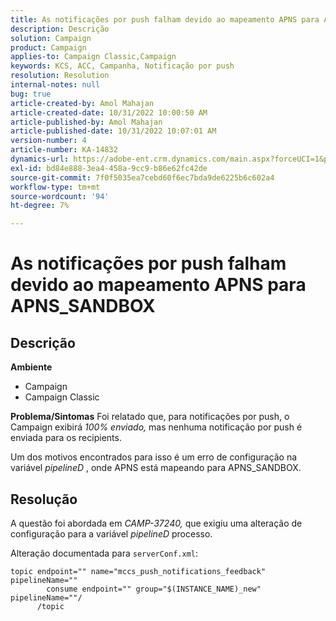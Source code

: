 ```yaml
---
title: As notificações por push falham devido ao mapeamento APNS para APNS_SANDBOX
description: Descrição
solution: Campaign
product: Campaign
applies-to: Campaign Classic,Campaign
keywords: KCS, ACC, Campanha, Notificação por push
resolution: Resolution
internal-notes: null
bug: true
article-created-by: Amol Mahajan
article-created-date: 10/31/2022 10:00:50 AM
article-published-by: Amol Mahajan
article-published-date: 10/31/2022 10:07:01 AM
version-number: 4
article-number: KA-14832
dynamics-url: https://adobe-ent.crm.dynamics.com/main.aspx?forceUCI=1&pagetype=entityrecord&etn=knowledgearticle&id=858fafe5-0259-ed11-9561-6045bd006079
exl-id: bd84e888-3ea4-458a-9cc9-b86e62fc42de
source-git-commit: 7f0f5035ea7cebd60f6ec7bda9de6225b6c602a4
workflow-type: tm+mt
source-wordcount: '94'
ht-degree: 7%

---
```


# As notificações por push falham devido ao mapeamento APNS para APNS_SANDBOX

## Descrição

<b>Ambiente</b>
- Campaign
- Campaign Classic



<b>Problema/Sintomas</b>
Foi relatado que, para notificações por push, o Campaign exibirá *100% enviado,* mas nenhuma notificação por push é enviada para os recipients.

Um dos motivos encontrados para isso é um erro de configuração na variável *pipelineD* , onde APNS está mapeando para APNS_SANDBOX.


## Resolução


A questão foi abordada em *CAMP-37240,* que exigiu uma alteração de configuração para a variável *pipelineD* processo.

Alteração documentada para `serverConf.xml`:


```
topic endpoint="" name="mccs_push_notifications_feedback" pipelineName=""
        consume endpoint="" group="$(INSTANCE_NAME)_new" pipelineName=""/
      /topic
```
